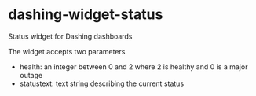 dashing-widget-status
=====================

Status widget for Dashing dashboards

The widget accepts two parameters
- health: an integer between 0 and 2 where 2 is healthy and 0 is a major outage
- statustext: text string describing the current status